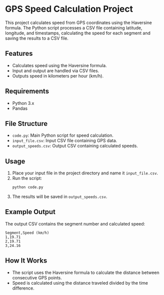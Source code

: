 # GPS Speed Calculation Project

This project calculates speed from GPS coordinates using the Haversine formula. The Python script processes a CSV file containing latitude, longitude, and timestamps, calculating the speed for each segment and saving the results to a CSV file.

## Features
- Calculates speed using the Haversine formula.
- Input and output are handled via CSV files.
- Outputs speed in kilometers per hour (km/h).

## Requirements
- Python 3.x
- Pandas

## File Structure
- `code.py`: Main Python script for speed calculation.
- `input_file.csv`: Input CSV file containing GPS data.
- `output_speeds.csv`: Output CSV containing calculated speeds.

## Usage

1. Place your input file in the project directory and name it `input_file.csv`.
2. Run the script:
   ```bash
   python code.py
   ```
3. The results will be saved in `output_speeds.csv`.

## Example Output
The output CSV contains the segment number and calculated speed:

```csv
Segment,Speed (km/h)
1,19.71
2,19.71
3,24.16
```

## How It Works
- The script uses the Haversine formula to calculate the distance between consecutive GPS points.
- Speed is calculated using the distance traveled divided by the time difference.


